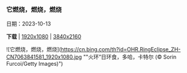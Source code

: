 ### 它燃烧，燃烧，燃烧

日期：2023-10-13

**下载**  |  [1920x1080](https://cn.bing.com/th?id=OHR.RingEclipse_ZH-CN7063841581_1920x1080.jpg)  |  [3840x2160](https://cn.bing.com/th?id=OHR.RingEclipse_ZH-CN7063841581_UHD.jpg)

![它燃烧，燃烧，燃烧](https://cn.bing.com/th?id=OHR.RingEclipse_ZH-CN7063841581_1920x1080.jpg ""火环”日环食，多哈，卡特尔 (© Sorin Furcoi/Getty Images)")

